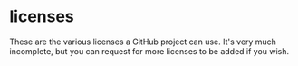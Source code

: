 # licenses
These are the various licenses a GitHub project can use. It's very much incomplete, but you can request for more licenses to be added if you wish.
